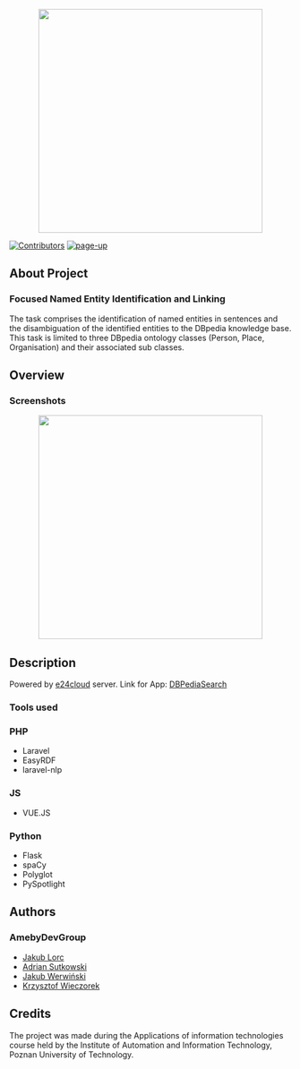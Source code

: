 <p align="center"><img src="https://github.com/KrzychuW/DBPediaSearch/blob/master/logo.svg" width="400"></p>

[![Contributors][contributors-shield]][contributors-url]
[![page-up][page-up-shields]][page-up-url]
## About Project 

### Focused Named Entity Identification and Linking

The task comprises the identification of named entities in sentences and the disambiguation of the identified entities to the DBpedia knowledge base. This task is limited to three DBpedia ontology classes (Person, Place, Organisation) and their associated sub classes.


## Overview 
### Screenshots
<a href="https://dbpsearch.online/"><p align="center"><img src="https://github.com/KrzychuW/DBPediaSearch/blob/master/screenshot.png" width="400"></p></a>



## Description
Powered by <a href="https://www.e24cloud.com/">e24cloud</a> server. 
Link for App: <a href="https://dbpsearch.online/">DBPediaSearch</a> 
### Tools used

### PHP
- Laravel
- EasyRDF
- laravel-nlp

### JS
- VUE.JS

### Python
- Flask
- spaCy 
- Polyglot
- PySpotlight


## Authors 

### AmebyDevGroup 
- <a href="https://github.com/jlorc">Jakub Lorc</a>
- <a href="https://github.com/Dens0">Adrian Sutkowski</a>
- <a href="https://github.com/WerVa">Jakub Werwiński</a>
- <a href="https://github.com/KrzychuW">Krzysztof Wieczorek</a>



## Credits

The project was made during the Applications of information technologies course held by the Institute of Automation and Information Technology, Poznan University of Technology.



<!-- MARKDOWN LINKS & IMAGES -->
[contributors-shield]: https://img.shields.io/github/contributors/KrzychuW/DBPediaSearch
[contributors-url]: https://github.com/KrzychuW/DBPediaSearch/graphs/contributors
[page-up-shields]: https://img.shields.io/website?url=https%3A%2F%2Fwww.dbpsearch.online%2F
[page-up-url]: https://dbpsearch.online/
